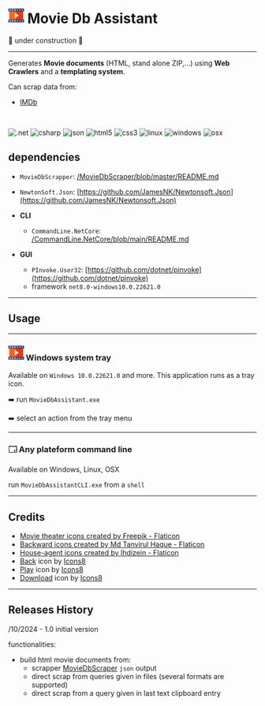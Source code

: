 ﻿# ![icon](./assets/multimedia-small.png) Movie Db Assistant

🚧 under construction 🚧

___

Generates **Movie documents** (HTML, stand alone ZIP,...) using **Web Crawlers** and a **templating system**.

Can scrap data from:
- [IMDb](http://www.imdb.com)

<br>

![.net](https://img.shields.io/static/v1?label=&message=.NET%208&color=307639&style=plastic&logo=.net) 
![csharp](https://img.shields.io/static/v1?label=&message=C%20&sharp;&color=cdf998&style=plastic&logo=csharp&logoColor=dodgerblue) 
![json](https://img.shields.io/static/v1?label=&message=JSON&color=cdf998&style=plastic&logo=javascript&logoColor=darkgreen)
![html5](https://img.shields.io/static/v1?label=&message=HTML5&color=cdf998&style=plastic&logo=html5) ![css3](https://img.shields.io/static/v1?label=&message=CSS3&color=cdf998&style=plastic&logo=css3&logoColor=black)
![linux](https://img.shields.io/static/v1?label=&message=Linux&color=285fdd&style=plastic&logo=linux) ![windows](https://img.shields.io/static/v1?label=&message=Windows&color=285fdd&style=plastic&logo=windows&logoColor=77DDFF) ![osx](https://img.shields.io/static/v1?label=&message=OSX&color=285fdd&style=plastic&logo=apple&logoColor=AAFFAA)

## dependencies

- `MovieDbScrapper`: [/MovieDbScraper/blob/master/README.md](https://github.com/franck-gaspoz/MovieDbScraper/blob/master/README.md)
- `NewtonSoft.Json`: [https://github.com/JamesNK/Newtonsoft.Json](https://github.com/JamesNK/Newtonsoft.Json)

- **CLI**

    - `CommandLine.NetCore`: [/CommandLine.NetCore/blob/main/README.md](https://github.com/franck-gaspoz/CommandLine.NetCore/blob/main/README.md)

- **GUI**

    - `PInvoke.User32`: [https://github.com/dotnet/pinvoke](https://github.com/dotnet/pinvoke)
    - framework `net8.0-windows10.0.22621.0`

___

## Usage

___

### ![icon](./assets/multimedia-small.png) Windows system tray

Available on `Windows 10.0.22621.0` and more. This application runs as a tray icon.

:arrow_right: run `MovieDbAssistant.exe`

:arrow_right: select an action from the tray menu

___

### 🗔 Any plateform command line

Available on Windows, Linux, OSX

run `MovieDbAssistantCLI.exe` from a `shell`

___

## Credits

- <a target="_blank" href="https://www.flaticon.com/free-icons/movie-theater" title="movie theater icons">Movie theater icons created by Freepik - Flaticon</a>
- <a target="_blank" href="https://www.flaticon.com/free-icons/backward" title="backward icons">Backward icons created by Md Tanvirul Haque - Flaticon</a>
- <a target="_blank" href="https://www.flaticon.com/free-icons/house-agent" title="house-agent icons">House-agent icons created by Ihdizein - Flaticon</a>
- <a target="_blank" href="https://icons8.com/icon/11511/reply-arrow">Back</a> icon by <a target="_blank" href="https://icons8.com">Icons8</a>
- <a target="_blank" href="https://icons8.com/icon/60449/play-button-circled">Play</a> icon by <a target="_blank" href="https://icons8.com">Icons8</a>
- <a target="_blank" href="https://icons8.com/icon/23353/downloading-updates">Download</a> icon by <a target="_blank" href="https://icons8.com">Icons8</a>

___

## Releases History

/10/2024 - 1.0
initial version

functionalities:

- build html movie documents from:
    - scrapper [MovieDbScraper](https://github.com/franck-gaspoz/MovieDbScraper/blob/master/README.md) `json` output
    - direct scrap from queries given in files (several formats are supported)
    - direct scrap from a query given in last text clipboard entry


